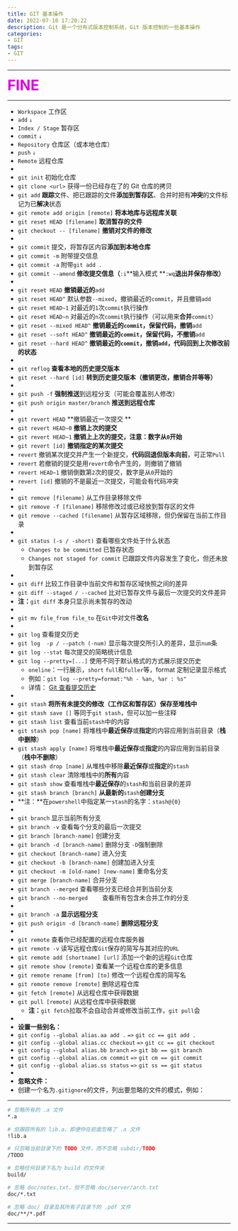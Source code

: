 ```yaml
---
title: GIT 基本操作
date: 2022-07-10 17:20:22
description: Git 是一个分布式版本控制系统，Git 版本控制的一些基本操作
categories:
- GIT
tags:
- GIT
---
```


***

**<font color=dd00dd size=6>FINE</font>**

***
- `Workspace`    工作区
- `add`    `↓`
- `Index / Stage`    暂存区
- `commit`    `↓`
- `Repository`    仓库区（或本地仓库）
- `push`    `↓`
- `Remote`    远程仓库    
- 
- `git init`    初始化仓库
- `git clone <url>`    获得一份已经存在了的 Git 仓库的拷贝
- `git add`     **跟踪**文件、把已跟踪的文件**添加到暂存区**、合并时把有**冲突**的文件标记为已**解决**状态
- `git remote add origin [remote]`    **将本地库与远程库关联**
- `git reset HEAD [filename]`    **取消暂存的文件**
- `git checkout -- [filename]`    **撤销对文件的修改**
- 
- `git commit`    提交，将暂存区内容**添加到本地仓库**
- `git commit -m`    附带提交信息
- `git commit -a`    附带`git add .`
- `git commit --amend`    **修改提交信息（**`:i`**输入模式 **`:wq`**退出并保存修改）**
- 
- `git reset HEAD`    **撤销最近的**`add`
- `git reset HEAD^`    默认参数`--mixed`，撤销最近的`commit`，并且撤销`add`
- `git reset HEAD~1`    对最近的`1`次`commit`执行操作
- `git reset HEAD~n`    对最近的`n`次`commit`执行操作（可以用来**合并**`commit`）
- `git reset --mixed HEAD^`    **撤销最近的`commit`，保留代码，撤销**`add`
- `git reset --soft HEAD^`    **撤销最近的`commit`，保留代码，不撤销**`add`
- `git reset --hard HEAD^`    **撤销最近的`commit`，撤销`add`，代码回到上次修改前的状态**
- 
- `git reflog`    **查看本地的历史提交版本**
- `git reset --hard [id]`    **转到历史提交版本（撤销更改，撤销合并等等）**
- 
- `git push -f`    **强制推送**到远程分支（可能会覆盖别人修改）
- `git push origin master/branch`    **推送到远程仓库**
- 
- `git revert HEAD`    **撤销最近一次提交 **
- `git revert HEAD~0`    **撤销上次的提交**
- `git revert HEAD~1`    **撤销上上次的提交，注意：数字从`0`开始**
- `git revert [id]`    **撤销指定的某次提交**
- `revert`     撤销某次提交并产生一个新提交，**代码回退但版本向前**，可正常`Pull`
- `revert`    若撤销的提交是用`revert`命令产生的，则撤销了撤销
- `revert HEAD~1`     撤销倒数第`2`次的提交，数字是从`0`开始的
- `revert [id]`    撤销的不是最近一次提交，可能会有代码冲突
- 
- `git remove [filename]`    从工作目录移除文件
- `git remove -f [filename]`    移除修改过或已经放到暂存区的文件
- `git remove --cached [filename]`    从暂存区域移除，但仍保留在当前工作目录
- 
- `git status (-s / -short)`    查看哪些文件处于什么状态
   - `Changes to be committed`    已暂存状态
   - `Changes not staged for commit`    已跟踪文件内容发生了变化，但还未放到暂存区
- 
- `git diff`    比较工作目录中当前文件和暂存区域快照之间的差异
- `git diff --staged / --cached`    比对已暂存文件与最后一次提交的文件差异
- **注：**`git diff`    本身只显示尚未暂存的改动
- 
- `git mv file_from file_to`    在`Git`中对文件**改名**
- 
- `git log`     查看提交历史
- `git log  -p / --patch (-num)`    显示每次提交所引入的差异，显示`num`条
- `git log --stat`    每次提交的简略统计信息
- `git log --pretty=[...]`    使用不同于默认格式的方式展示提交历史
   - `oneline`：一行展示，`short` `full`和`fuller`等，format 定制记录显示格式
   - 例如：`git log --pretty=format:"%h - %an, %ar : %s"`
   - 详情： [Git 查看提交历史](https://git-scm.com/book/zh/v2/Git-%E5%9F%BA%E7%A1%80-%E6%9F%A5%E7%9C%8B%E6%8F%90%E4%BA%A4%E5%8E%86%E5%8F%B2) 
- 
- `git stash`    **将所有未提交的修改（工作区和暂存区）保存至堆栈中**
- `git stash save []`    等同于`git stash`，但可以加一些注释
- `git stash list`    查看当前`stash`中的内容
- `git stash pop [name]`    将堆栈中**最近保存**或**指定**的内容应用到当前目录（**栈中删除**）
- `git stash apply [name]`    将堆栈中**最近保存**或**指定**的内容应用到当前目录（**栈中不删除**）
- `git stash drop [name]`    从堆栈中移除**最近保存**或**指定**的`stash`
- `git stash clear`    清除堆栈中的**所有**内容
- `git stash show`    查看堆栈中**最近保存**的`stash`和当前目录的差异
- `git stash branch [branch]`    **从最新的**`stash`**创建分支**
- **注：**在`powershell`中指定某一`stash`的名字：`stash@{0}`
- 
- `git branch`    显示当前所有分支
- `git branch -v`    查看每个分支的最后一次提交
- `git branch [branch-name]`    创建分支
- `git branch -d [branch-name]`    删除分支  `-D`强制删除
- `git checkout [branch-name]`    进入分支
- `git checkout -b [branch-name]`    创建加进入分支
- `git checkout -m [old-name] [new-name]`    重命名分支
- `git merge [branch-name]`    合并分支
- `git branch --merged`    查看哪些分支已经合并到当前分支
- `git branch --no-merged    `    查看所有包含未合并工作的分支
- 
- `git branch -a`    **显示远程分支**
- `git push origin -d [branch-name]`    **删除远程分支**
- 
- `git remote`    查看你已经配置的远程仓库服务器
- `git remote -v`    读写远程仓库`Git`保存的简写与其对应的`URL`
- `git remote add [shortname] [url]`    添加一个新的远程`Git`仓库
- `git remote show [remote]`    查看某一个远程仓库的更多信息
- `git remote rename [from] [to]`    修改一个远程仓库的简写名
- `git remote remove [remote]`    删除远程仓库
- `git fetch [remote]`    从远程仓库中获得数据
- `git pull [remote]`    从远程仓库中获得数据
   - **注：**`git fetch`拉取不会自动合并或修改当前工作，`git pull`会
- 
- **设置一些别名：**
- `git config --global alias.aa add .`  `=>`  `git cc == git add .`
- `git config --global alias.cc checkout`  `=>`  `git cc == git checkout`
- `git config --global alias.bb branch`  `=>`  `git bb == git branch`
- `git config --global alias.cm commit`  `=>`  `git cm == git commit`
- `git config --global alias.ss status`  `=>`  `git ss == git status`
- 
- **忽略文件：**
- 创建一个名为`.gitignore`的文件，列出要忽略的文件的模式，例如：
***
```bash
# 忽略所有的 .a 文件
*.a

# 但跟踪所有的 lib.a，即便你在前面忽略了 .a 文件
!lib.a

# 只忽略当前目录下的 TODO 文件，而不忽略 subdir/TODO
/TODO

# 忽略任何目录下名为 build 的文件夹
build/

# 忽略 doc/notes.txt，但不忽略 doc/server/arch.txt
doc/*.txt

# 忽略 doc/ 目录及其所有子目录下的 .pdf 文件
doc/**/*.pdf
```

***
